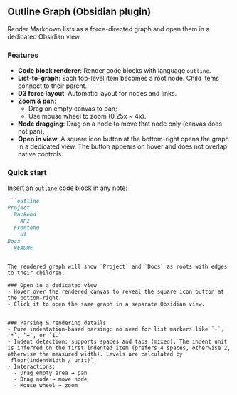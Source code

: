 ## Outline Graph (Obsidian plugin)

Render Markdown lists as a force-directed graph and open them in a dedicated Obsidian view.

### Features
- **Code block renderer**: Render code blocks with language `outline`.
- **List-to-graph**: Each top-level item becomes a root node. Child items connect to their parent.
- **D3 force layout**: Automatic layout for nodes and links.
- **Zoom & pan**:
  - Drag on empty canvas to pan;
  - Use mouse wheel to zoom (0.25x ~ 4x).
- **Node dragging**: Drag on a node to move that node only (canvas does not pan).
- **Open in view**: A square icon button at the bottom-right opens the graph in a dedicated view. The button appears on hover and does not overlap native controls.

### Quick start
Insert an `outline` code block in any note:

```markdown
```outline
Project
  Backend
    API
  Frontend
    UI
Docs
  README
```
```

The rendered graph will show `Project` and `Docs` as roots with edges to their children.

### Open in a dedicated view
- Hover over the rendered canvas to reveal the square icon button at the bottom-right.
- Click it to open the same graph in a separate Obsidian view.


### Parsing & rendering details
- Pure indentation-based parsing: no need for list markers like `-`, `*`, `+`, or `1.`
- Indent detection: supports spaces and tabs (mixed). The indent unit is inferred on the first indented item (prefers 4 spaces, otherwise 2, otherwise the measured width). Levels are calculated by `floor(indentWidth / unit)`.
- Interactions:
  - Drag empty area → pan
  - Drag node → move node
  - Mouse wheel → zoom



